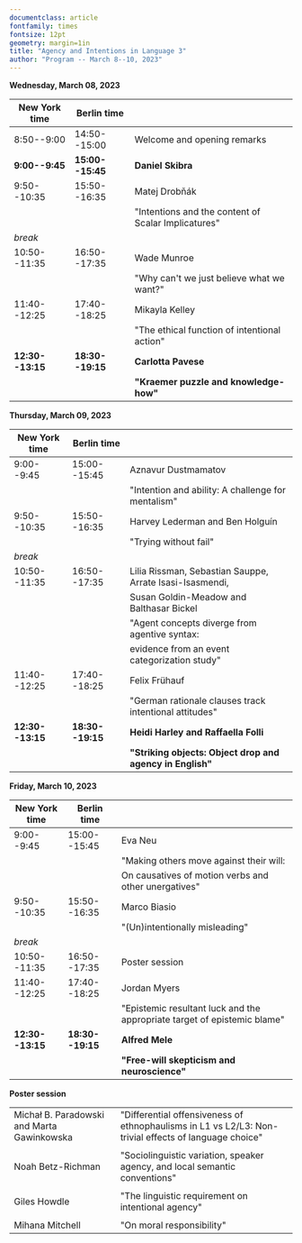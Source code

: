 ```yaml
---
documentclass: article
fontfamily: times
fontsize: 12pt
geometry: margin=1in
title: "Agency and Intentions in Language 3"
author: "Program -- March 8--10, 2023"
---
```


**Wednesday, March 08, 2023**

| New York time    | Berlin time      |                                                     |
|------------------|------------------|-----------------------------------------------------|
| 8:50--9:00       | 14:50--15:00     | Welcome and opening remarks                         |
| **9:00--9:45**   | **15:00--15:45** | **Daniel Skibra**                                   |
| 9:50--10:35      | 15:50--16:35     | Matej Drobňák                                       |
|                  |                  | "Intentions and the content of Scalar Implicatures" |
| *break*          |                  |                                                     |
| 10:50--11:35     | 16:50--17:35     | Wade Munroe                                         |
|                  |                  | "Why can't we just believe what we want?"           |
| 11:40--12:25     | 17:40--18:25     | Mikayla Kelley                                      |
|                  |                  | "The ethical function of intentional action"        |
| **12:30--13:15** | **18:30--19:15** | **Carlotta Pavese**                                 |
|                  |                  | **"Kraemer puzzle and knowledge-how"**              |


**Thursday, March 09, 2023**

| New York time    | Berlin time      |                                                           |
|------------------|------------------|-----------------------------------------------------------|
| 9:00--9:45       | 15:00--15:45     | Aznavur Dustmamatov                                       |
|                  |                  | "Intention and ability: A challenge for mentalism"        |
| 9:50--10:35      | 15:50--16:35     | Harvey Lederman and Ben Holguín                           |
|                  |                  | "Trying without fail"                                     |
| *break*          |                  |                                                           |
| 10:50--11:35     | 16:50--17:35     | Lilia Rissman, Sebastian Sauppe, Arrate Isasi-Isasmendi,  |
|                  |                  | Susan Goldin-Meadow and Balthasar Bickel                  |
|                  |                  | "Agent concepts diverge from agentive syntax:             |
|                  |                  | evidence from an event categorization study"              |
| 11:40--12:25     | 17:40--18:25     | Felix Frühauf                                             |
|                  |                  | "German rationale clauses track intentional attitudes"    |
| **12:30--13:15** | **18:30--19:15** | **Heidi Harley and Raffaella Folli**                      |
|                  |                  | **"Striking objects: Object drop and agency in English"** |


**Friday, March 10, 2023**

| New York time    | Berlin time      |                                                                          |
|------------------|------------------|--------------------------------------------------------------------------|
| 9:00--9:45       | 15:00--15:45     | Eva Neu                                                                  |
|                  |                  | "Making others move against their will:                                  |
|                  |                  | On causatives of motion verbs and other unergatives"                     |
| 9:50--10:35      | 15:50--16:35     | Marco Biasio                                                             |
|                  |                  | "(Un)intentionally misleading"                                           |
| *break*          |                  |                                                                          |
| 10:50--11:35     | 16:50--17:35     | Poster session                                                           |
| 11:40--12:25     | 17:40--18:25     | Jordan Myers                                                             |
|                  |                  | "Epistemic resultant luck and the appropriate target of epistemic blame" |
| **12:30--13:15** | **18:30--19:15** | **Alfred Mele**                                                          |
|                  |                  | **"Free-will skepticism and neuroscience"**                              |


**Poster session**

|                                            |                                                                                                       |
|--------------------------------------------|-------------------------------------------------------------------------------------------------------|
| Michał B. Paradowski and Marta Gawinkowska | "Differential offensiveness of ethnophaulisms in L1 vs L2/L3: Non-trivial effects of language choice" |
|                                            |                                                                                                       |
| Noah Betz-Richman                          | "Sociolinguistic variation, speaker agency, and local semantic conventions"                           |
|                                            |                                                                                                       |
| Giles Howdle                               | "The linguistic requirement on intentional agency"                                                    |
|                                            |                                                                                                       |
| Mihana Mitchell                            | "On moral responsibility"                                                                             |


